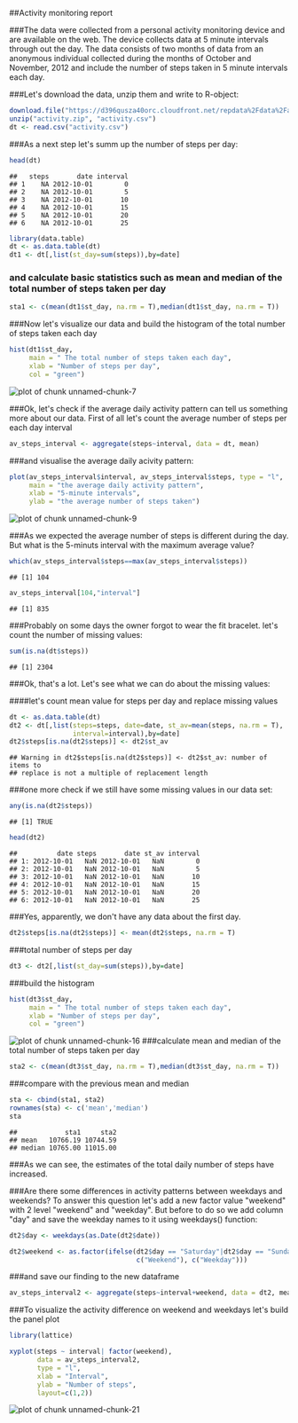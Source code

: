 
##Activity monitoring report 

###The data were collected from a personal activity monitoring device and are available on the web. The device collects data at 5 minute intervals through out the day. The data consists of two months of data from an anonymous individual collected during the months of October and November, 2012 and include the number of steps taken in 5 minute intervals each day.

###Let's download the data, unzip them and write to R-object:


```r
download.file("https://d396qusza40orc.cloudfront.net/repdata%2Fdata%2Factivity.zip", "activity.zip")
unzip("activity.zip", "activity.csv")
dt <- read.csv("activity.csv")
```


###As a next step let's summ up the number of steps per day:

```r
head(dt)
```

```
##   steps       date interval
## 1    NA 2012-10-01        0
## 2    NA 2012-10-01        5
## 3    NA 2012-10-01       10
## 4    NA 2012-10-01       15
## 5    NA 2012-10-01       20
## 6    NA 2012-10-01       25
```

```r
library(data.table)
dt <- as.data.table(dt)
dt1 <- dt[,list(st_day=sum(steps)),by=date]
```

### and calculate basic statistics such as mean and median of the total number of steps taken per day

```r
sta1 <- c(mean(dt1$st_day, na.rm = T),median(dt1$st_day, na.rm = T))
```
###Now let's visualize our data and build the histogram of the total number of steps taken each day 


```r
hist(dt1$st_day, 
     main = " The total number of steps taken each day", 
     xlab = "Number of steps per day", 
     col = "green")
```

![plot of chunk unnamed-chunk-7](figure/unnamed-chunk-7-1.png)

###Ok, let's check if the average daily activity pattern can tell us something more about our data. First of all let's count the average number of steps per each day interval


```r
av_steps_interval <- aggregate(steps~interval, data = dt, mean)
```
###and visualise the average daily acivity pattern:

```r
plot(av_steps_interval$interval, av_steps_interval$steps, type = "l", 
     main = "the average daily activity pattern",
     xlab = "5-minute intervals", 
     ylab = "the average number of steps taken")
```

![plot of chunk unnamed-chunk-9](figure/unnamed-chunk-9-1.png)

###As we expected the average number of steps is different during the day. But what is the 5-minuts interval with the maximum average value?

```r
which(av_steps_interval$steps==max(av_steps_interval$steps))
```

```
## [1] 104
```

```r
av_steps_interval[104,"interval"]
```

```
## [1] 835
```

###Probably on some days the owner forgot to wear the fit bracelet. let's count the number of missing values:

```r
sum(is.na(dt$steps))
```

```
## [1] 2304
```

###Ok, that's a lot. Let's see what we can do about the missing values:

####let's count mean value for steps per day and replace missing values 

```r
dt <- as.data.table(dt)
dt2 <- dt[,list(steps=steps, date=date, st_av=mean(steps, na.rm = T), 
                interval=interval),by=date]
dt2$steps[is.na(dt2$steps)] <- dt2$st_av
```

```
## Warning in dt2$steps[is.na(dt2$steps)] <- dt2$st_av: number of items to
## replace is not a multiple of replacement length
```

###one more check if we still have some missing values in our data set:

```r
any(is.na(dt2$steps))
```

```
## [1] TRUE
```

```r
head(dt2)
```

```
##          date steps       date st_av interval
## 1: 2012-10-01   NaN 2012-10-01   NaN        0
## 2: 2012-10-01   NaN 2012-10-01   NaN        5
## 3: 2012-10-01   NaN 2012-10-01   NaN       10
## 4: 2012-10-01   NaN 2012-10-01   NaN       15
## 5: 2012-10-01   NaN 2012-10-01   NaN       20
## 6: 2012-10-01   NaN 2012-10-01   NaN       25
```
###Yes, apparently, we don't have any data about the first day. 

```r
dt2$steps[is.na(dt2$steps)] <- mean(dt2$steps, na.rm = T)
```
###total number of steps per day

```r
dt3 <- dt2[,list(st_day=sum(steps)),by=date]
```
###build the histogram

```r
hist(dt3$st_day, 
     main = " The total number of steps taken each day", 
     xlab = "Number of steps per day", 
     col = "green")
```

![plot of chunk unnamed-chunk-16](figure/unnamed-chunk-16-1.png)
###calculate mean and median of the total number of steps taken per day

```r
sta2 <- c(mean(dt3$st_day, na.rm = T),median(dt3$st_day, na.rm = T))
```
###compare with the previous mean and median

```r
sta <- cbind(sta1, sta2)
rownames(sta) <- c('mean','median')
sta
```

```
##            sta1     sta2
## mean   10766.19 10744.59
## median 10765.00 11015.00
```
###As we can see, the estimates of the total daily number of steps have increased.

###Are there some differences in activity patterns between weekdays and weekends? To answer this question let's add a new factor value "weekend" with 2 level "weekend" and "weekday". But before to do so we add column "day" and save the weekday names to it using weekdays() function:


```r
dt2$day <- weekdays(as.Date(dt2$date))

dt2$weekend <- as.factor(ifelse(dt2$day == "Saturday"|dt2$day == "Sunday", 
                                c("Weekend"), c("Weekday")))
```
###and save our finding to the new dataframe

```r
av_steps_interval2 <- aggregate(steps~interval+weekend, data = dt2, mean)
```
###To visualize the activity difference on weekend and weekdays let's build the panel plot

```r
library(lattice)

xyplot(steps ~ interval| factor(weekend), 
       data = av_steps_interval2,
       type = "l",
       xlab = "Interval",
       ylab = "Number of steps",
       layout=c(1,2))
```

![plot of chunk unnamed-chunk-21](figure/unnamed-chunk-21-1.png)
